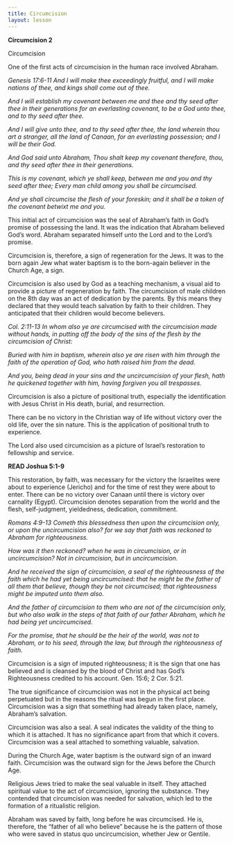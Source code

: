 ```yaml
---
title: Circumcision
layout: lesson
---
```



**Circumcision 2**

Circumcision

One of the first acts of circumcision in the human race involved
Abraham.

*Genesis 17:6-11 And I will make thee exceedingly fruitful, and I will
make nations of thee, and kings shall come out of thee.*

*And I will establish my covenant between me and thee and thy seed after
thee in their generations for an everlasting covenant, to be a God unto
thee, and to thy seed after thee.*

*And I will give unto thee, and to thy seed after thee, the land wherein
thou art a stranger, all the land of Canaan, for an everlasting
possession; and I will be their God.*

*And God said unto Abraham, Thou shalt keep my covenant therefore, thou,
and thy seed after thee in their generations.*

*This is my covenant, which ye shall keep, between me and you and thy
seed after thee; Every man child among you shall be circumcised.*

*And ye shall circumcise the flesh of your foreskin; and it shall be a
token of the covenant betwixt me and you.*

This initial act of circumcision was the seal of Abraham’s faith in
God’s promise of possessing the land. It was the indication that Abraham
believed God’s word. Abraham separated himself unto the Lord and to the
Lord’s promise.

Circumcision is, therefore, a sign of regeneration for the Jews. It was
to the born again Jew what water baptism is to the born-again believer
in the Church Age, a sign.

Circumcision is also used by God as a teaching mechanism, a visual aid
to provide a picture of regeneration by faith. The circumcision of male
children on the 8th day was an act of dedication by the parents. By this
means they declared that they would teach salvation by faith to their
children. They anticipated that their children would become believers.

*Col. 2:11-13 In whom also ye are circumcised with the circumcision made
without hands, in putting off the body of the sins of the flesh by the
circumcision of Christ:*

*Buried with him in baptism, wherein also ye are risen with him through
the faith of the operation of God, who hath raised him from the dead.*

*And you, being dead in your sins and the uncircumcision of your flesh,
hath he quickened together with him, having forgiven you all
trespasses.*

Circumcision is also a picture of positional truth, especially the
identification with Jesus Christ in His death, burial, and resurrection.

There can be no victory in the Christian way of life without victory
over the old life, over the sin nature. This is the application of
positional truth to experience.

The Lord also used circumcision as a picture of Israel’s restoration to
fellowship and service.

**READ Joshua 5:1-9**

This restoration, by faith, was necessary for the victory the Israelites
were about to experience (Jericho) and for the time of rest they were
about to enter. There can be no victory over Canaan until there is
victory over carnality (Egypt). Circumcision denotes separation from the
world and the flesh, self-judgment, yieldedness, dedication, commitment.

*Romans 4:9-13 Cometh this blessedness then upon the circumcision only,
or upon the uncircumcision also? for we say that faith was reckoned to
Abraham for righteousness.*

*How was it then reckoned? when he was in circumcision, or in
uncircumcision? Not in circumcision, but in uncircumcision.*

*And he received the sign of circumcision, a seal of the righteousness
of the faith which he had yet being uncircumcised: that he might be the
father of all them that believe, though they be not circumcised; that
righteousness might be imputed unto them also.*

*And the father of circumcision to them who are not of the circumcision
only, but who also walk in the steps of that faith of our father
Abraham, which he had being yet uncircumcised.*

*For the promise, that he should be the heir of the world, was not to
Abraham, or to his seed, through the law, but through the righteousness
of faith.*

Circumcision is a sign of imputed righteousness; it is the sign that one
has believed and is cleansed by the blood of Christ and has God’s
Righteousness credited to his account. Gen. 15:6; 2 Cor. 5:21.

The true significance of circumcision was not in the physical act being
perpetuated but in the reasons the ritual was begun in the first place.
Circumcision was a sign that something had already taken place, namely,
Abraham’s salvation.

Circumcision was also a seal. A seal indicates the validity of the thing
to which it is attached. It has no significance apart from that which it
covers. Circumcision was a seal attached to something valuable,
salvation.

During the Church Age, water baptism is the outward sign of an inward
faith. Circumcision was the outward sign for the Jews before the Church
Age.

Religious Jews tried to make the seal valuable in itself. They attached
spiritual value to the act of circumcision, ignoring the substance. They
contended that circumcision was needed for salvation, which led to the
formation of a ritualistic religion.

Abraham was saved by faith, long before he was circumcised. He is,
therefore, the “father of all who believe” because he is the pattern of
those who were saved in status quo uncircumcision, whether Jew or
Gentile.


